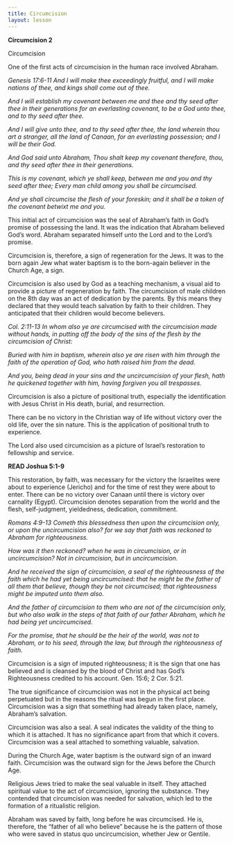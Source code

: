 ```yaml
---
title: Circumcision
layout: lesson
---
```



**Circumcision 2**

Circumcision

One of the first acts of circumcision in the human race involved
Abraham.

*Genesis 17:6-11 And I will make thee exceedingly fruitful, and I will
make nations of thee, and kings shall come out of thee.*

*And I will establish my covenant between me and thee and thy seed after
thee in their generations for an everlasting covenant, to be a God unto
thee, and to thy seed after thee.*

*And I will give unto thee, and to thy seed after thee, the land wherein
thou art a stranger, all the land of Canaan, for an everlasting
possession; and I will be their God.*

*And God said unto Abraham, Thou shalt keep my covenant therefore, thou,
and thy seed after thee in their generations.*

*This is my covenant, which ye shall keep, between me and you and thy
seed after thee; Every man child among you shall be circumcised.*

*And ye shall circumcise the flesh of your foreskin; and it shall be a
token of the covenant betwixt me and you.*

This initial act of circumcision was the seal of Abraham’s faith in
God’s promise of possessing the land. It was the indication that Abraham
believed God’s word. Abraham separated himself unto the Lord and to the
Lord’s promise.

Circumcision is, therefore, a sign of regeneration for the Jews. It was
to the born again Jew what water baptism is to the born-again believer
in the Church Age, a sign.

Circumcision is also used by God as a teaching mechanism, a visual aid
to provide a picture of regeneration by faith. The circumcision of male
children on the 8th day was an act of dedication by the parents. By this
means they declared that they would teach salvation by faith to their
children. They anticipated that their children would become believers.

*Col. 2:11-13 In whom also ye are circumcised with the circumcision made
without hands, in putting off the body of the sins of the flesh by the
circumcision of Christ:*

*Buried with him in baptism, wherein also ye are risen with him through
the faith of the operation of God, who hath raised him from the dead.*

*And you, being dead in your sins and the uncircumcision of your flesh,
hath he quickened together with him, having forgiven you all
trespasses.*

Circumcision is also a picture of positional truth, especially the
identification with Jesus Christ in His death, burial, and resurrection.

There can be no victory in the Christian way of life without victory
over the old life, over the sin nature. This is the application of
positional truth to experience.

The Lord also used circumcision as a picture of Israel’s restoration to
fellowship and service.

**READ Joshua 5:1-9**

This restoration, by faith, was necessary for the victory the Israelites
were about to experience (Jericho) and for the time of rest they were
about to enter. There can be no victory over Canaan until there is
victory over carnality (Egypt). Circumcision denotes separation from the
world and the flesh, self-judgment, yieldedness, dedication, commitment.

*Romans 4:9-13 Cometh this blessedness then upon the circumcision only,
or upon the uncircumcision also? for we say that faith was reckoned to
Abraham for righteousness.*

*How was it then reckoned? when he was in circumcision, or in
uncircumcision? Not in circumcision, but in uncircumcision.*

*And he received the sign of circumcision, a seal of the righteousness
of the faith which he had yet being uncircumcised: that he might be the
father of all them that believe, though they be not circumcised; that
righteousness might be imputed unto them also.*

*And the father of circumcision to them who are not of the circumcision
only, but who also walk in the steps of that faith of our father
Abraham, which he had being yet uncircumcised.*

*For the promise, that he should be the heir of the world, was not to
Abraham, or to his seed, through the law, but through the righteousness
of faith.*

Circumcision is a sign of imputed righteousness; it is the sign that one
has believed and is cleansed by the blood of Christ and has God’s
Righteousness credited to his account. Gen. 15:6; 2 Cor. 5:21.

The true significance of circumcision was not in the physical act being
perpetuated but in the reasons the ritual was begun in the first place.
Circumcision was a sign that something had already taken place, namely,
Abraham’s salvation.

Circumcision was also a seal. A seal indicates the validity of the thing
to which it is attached. It has no significance apart from that which it
covers. Circumcision was a seal attached to something valuable,
salvation.

During the Church Age, water baptism is the outward sign of an inward
faith. Circumcision was the outward sign for the Jews before the Church
Age.

Religious Jews tried to make the seal valuable in itself. They attached
spiritual value to the act of circumcision, ignoring the substance. They
contended that circumcision was needed for salvation, which led to the
formation of a ritualistic religion.

Abraham was saved by faith, long before he was circumcised. He is,
therefore, the “father of all who believe” because he is the pattern of
those who were saved in status quo uncircumcision, whether Jew or
Gentile.


